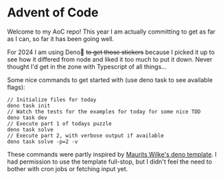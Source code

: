 # Advent of Code

Welcome to my AoC repo! This year I am actually committing to get as far as I can, so far it has been going well.

For 2024 I am using Deno🦕 ~~to get those stickers~~ because I picked it up to see how it differed from node 
and liked it too much to put it down. Never thought I'd get in the zone with Typescript of all things...

Some nice commands to get started with (use deno task to see available flags):

```Deno
// Initialize files for today
deno task init
// Watch the tests for the examples for today for some nice TDD
deno task dev
// Execute part 1 of todays puzzle
deno task solve
// Execute part 2, with verbose output if available
deno task solve -p=2 -v
```

These commands were partly inspired by [Maurits Wilke's deno template](https://github.com/MauritsWilke/AdventOfCode/tree/deno).
I had permission to use the template full-stop, but I didn't feel the need to bother with cron jobs or fetching input yet.
